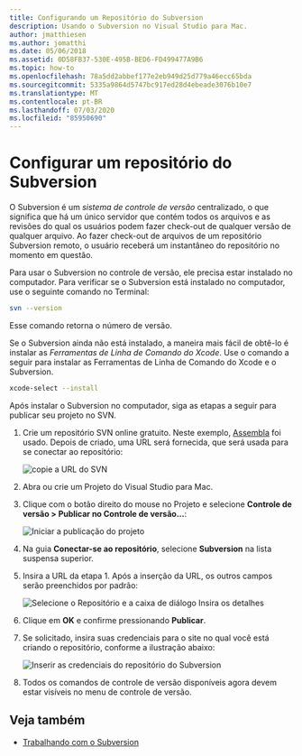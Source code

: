 ```yaml
---
title: Configurando um Repositório do Subversion
description: Usando o Subversion no Visual Studio para Mac.
author: jmatthiesen
ms.author: jomatthi
ms.date: 05/06/2018
ms.assetid: 0D58FB37-530E-495B-BED6-FD499477A9B6
ms.topic: how-to
ms.openlocfilehash: 78a5dd2abbef177e2eb949d25d779a46ecc65bda
ms.sourcegitcommit: 5335a9864d5747bc917ed28d4ebeade3076b10e7
ms.translationtype: MT
ms.contentlocale: pt-BR
ms.lasthandoff: 07/03/2020
ms.locfileid: "85950690"
---
```

# <a name="set-up-a-subversion-repository"></a>Configurar um repositório do Subversion

O Subversion é um _sistema de controle de versão_ centralizado, o que significa que há um único servidor que contém todos os arquivos e as revisões do qual os usuários podem fazer check-out de qualquer versão de qualquer arquivo. Ao fazer check-out de arquivos de um repositório Subversion remoto, o usuário receberá um instantâneo do repositório no momento em questão.

Para usar o Subversion no controle de versão, ele precisa estar instalado no computador. Para verificar se o Subversion está instalado no computador, use o seguinte comando no Terminal:

```bash
svn --version
```

Esse comando retorna o número de versão.

Se o Subversion ainda não está instalado, a maneira mais fácil de obtê-lo é instalar as _Ferramentas de Linha de Comando do Xcode_. Use o comando a seguir para instalar as Ferramentas de Linha de Comando do Xcode e o Subversion.

```bash
xcode-select --install
```

Após instalar o Subversion no computador, siga as etapas a seguir para publicar seu projeto no SVN.

1. Crie um repositório SVN online gratuito. Neste exemplo, [Assembla](https://app.assembla.com/) foi usado. Depois de criado, uma URL será fornecida, que será usada para se conectar ao repositório:

    ![copie a URL do SVN](media/version-control-subversion1-sml.png)

2. Abra ou crie um Projeto do Visual Studio para Mac.

3. Clique com o botão direito do mouse no Projeto e selecione **Controle de versão > Publicar no Controle de versão...**:

    ![Iniciar a publicação do projeto](media/version-control-subversion2.png)

4. Na guia **Conectar-se ao repositório**, selecione **Subversion** na lista suspensa superior.

5. Insira a URL da etapa 1. Após a inserção da URL, os outros campos serão preenchidos por padrão:

    ![Selecione o Repositório e a caixa de diálogo Insira os detalhes](media/version-control-subversion3.png)

7. Clique em **OK** e confirme pressionando **Publicar**.

7. Se solicitado, insira suas credenciais para o site no qual você está criando o repositório, conforme a ilustração abaixo:

    ![Inserir as credenciais do repositório do Subversion](media/version-control-subversion5.png)

8. Todos os comandos de controle de versão disponíveis agora devem estar visíveis no menu de controle de versão.

## <a name="see-also"></a>Veja também

- [Trabalhando com o Subversion](working-with-subversion.md)